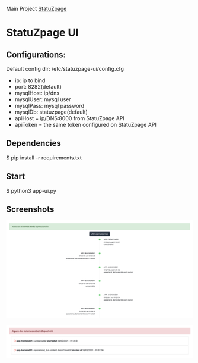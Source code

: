 Main Project [StatuZpage](https://github.com/nopp/statuzpage)

# StatuZpage UI

## Configurations:
Default config dir: /etc/statuzpage-ui/config.cfg
* ip: ip to bind
* port: 8282(default)
* mysqlHost: ip/dns
* mysqlUser: mysql user
* mysqlPass: mysql password
* mysqlDb: statuzpage(default)
* apiHost = ip/DNS:8000 from StatuZpage API
* apiToken = the same token configured on StatuZpage API

## Dependencies
$ pip install -r requirements.txt

## Start
$ python3 app-ui.py

## Screenshots
![Ui](https://raw.githubusercontent.com/nopp/statuzpage-ui/master/.img/ui.png)

![Ui Incidents](https://raw.githubusercontent.com/nopp/statuzpage-ui/master/.img/ui-incidents.png)
